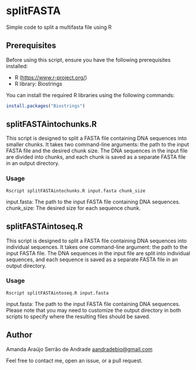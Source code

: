 # splitFASTA
Simple code to split a multifasta file using R 

## Prerequisites
Before using this script, ensure you have the following prerequisites installed:

- R (https://www.r-project.org/)
- R library: Biostrings

You can install the required R libraries using the following commands:

```R
install.packages("Biostrings")
```

## splitFASTAintochunks.R

This script is designed to split a FASTA file containing DNA sequences into smaller chunks. It takes two command-line arguments: the path to the input FASTA file and the desired chunk size. The DNA sequences in the input file are divided into chunks, and each chunk is saved as a separate FASTA file in an output directory.

### Usage
```
Rscript splitFASTAintochunks.R input.fasta chunk_size
```
input.fasta: The path to the input FASTA file containing DNA sequences.
chunk_size: The desired size for each sequence chunk.

## splitFASTAintoseq.R

This script is designed to split a FASTA file containing DNA sequences into individual sequences. It takes one command-line argument: the path to the input FASTA file. The DNA sequences in the input file are split into individual sequences, and each sequence is saved as a separate FASTA file in an output directory.

### Usage 
```
Rscript splitFASTAintoseq.R input.fasta
```

input.fasta: The path to the input FASTA file containing DNA sequences.
Please note that you may need to customize the output directory in both scripts to specify where the resulting files should be saved.

## Author
Amanda Araújo Serrão de Andrade
aandradebio@gmail.com

Feel free to contact me, open an issue, or a pull request.
